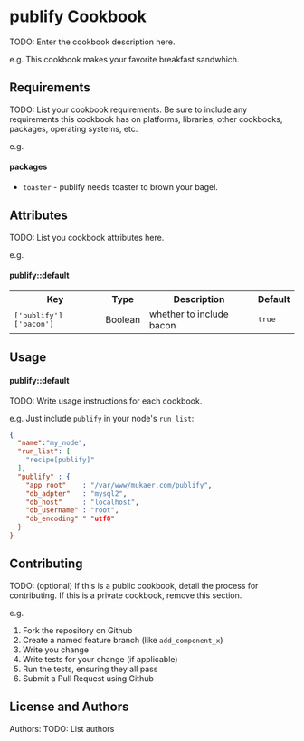 publify Cookbook
================
TODO: Enter the cookbook description here.

e.g.
This cookbook makes your favorite breakfast sandwhich.

Requirements
------------
TODO: List your cookbook requirements. Be sure to include any requirements this cookbook has on platforms, libraries, other cookbooks, packages, operating systems, etc.

e.g.
#### packages
- `toaster` - publify needs toaster to brown your bagel.

Attributes
----------
TODO: List you cookbook attributes here.

e.g.
#### publify::default
<table>
  <tr>
    <th>Key</th>
    <th>Type</th>
    <th>Description</th>
    <th>Default</th>
  </tr>
  <tr>
    <td><tt>['publify']['bacon']</tt></td>
    <td>Boolean</td>
    <td>whether to include bacon</td>
    <td><tt>true</tt></td>
  </tr>
</table>

Usage
-----
#### publify::default
TODO: Write usage instructions for each cookbook.

e.g.
Just include `publify` in your node's `run_list`:

```json
{
  "name":"my_node",
  "run_list": [
    "recipe[publify]"
  ],
  "publify" : {
    "app_root"    : "/var/www/mukaer.com/publify",
    "db_adpter"   : "mysql2",
    "db_host"     : "localhost",
    "db_username" : "root",
    "db_encoding" " "utf8"
  }
}
```

Contributing
------------
TODO: (optional) If this is a public cookbook, detail the process for contributing. If this is a private cookbook, remove this section.

e.g.
1. Fork the repository on Github
2. Create a named feature branch (like `add_component_x`)
3. Write you change
4. Write tests for your change (if applicable)
5. Run the tests, ensuring they all pass
6. Submit a Pull Request using Github

License and Authors
-------------------
Authors: TODO: List authors
